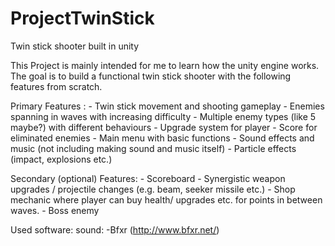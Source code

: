 # ProjectTwinStick
Twin stick shooter built in unity

This Project is mainly intended for me to learn how the unity engine works.
The goal is to build a functional twin stick shooter with the following features from scratch.


Primary Features :
	- Twin stick movement and shooting gameplay
	- Enemies spanning in waves with increasing difficulty
	- Multiple enemy types (like 5 maybe?) with different behaviours
	- Upgrade system for player
	- Score for eliminated enemies
	- Main menu with basic functions
	- Sound effects and music (not including making sound and music itself)
	- Particle effects (impact, explosions etc.)
	
Secondary (optional) Features:
	- Scoreboard
	- Synergistic weapon upgrades / projectile changes (e.g. beam, seeker missile etc.)
	- Shop mechanic where player can buy health/ upgrades etc. for points in between waves.
	- Boss enemy

Used software:
	sound:
		-Bfxr (http://www.bfxr.net/)
